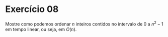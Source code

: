 # Exercício 08

Mostre como podemos ordenar $`n`$ inteiros contidos no intervalo de $`0`$ a $`n^2-1`$ em tempo linear, ou seja, em $`O(n)`$.